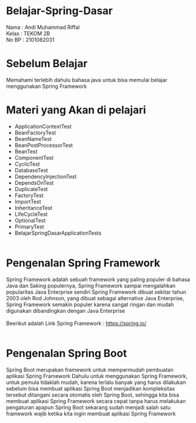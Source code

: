 # Belajar-Spring-Dasar

Nama : Andi Muhammad Riffal<br>
Kelas : TEKOM 2B<br>
No BP : 2101082031<br>

# Sebelum Belajar

Memahami terlebih dahulu bahasa java untuk bisa memulai belajar menggunakan Spring Framework<br>

# Materi yang Akan di pelajari

- ApplicationContextTest<br>
- BeanFactoryTest<br>
- BeanNameTest<br>
- BeanPostProcessorTest<br>
- BeanTest<br>
- ComponentTest<br>
- CyclicTest<br>
- DatabaseTest<br>
- DependencyInjectionTest<br>
- DependsOnTest<br>
- DuplicateTest<br>
- FactoryTest<br>
- ImportTest<br>
- InheritanceTest<br>
- LifeCycleTest<br>
- OptionalTest<br>
- PrimaryTest<br>
- BelajarSpringDasarApplicationTests<br><br>

# Pengenalan Spring Framework
Spring Framework adalah sebuah framework yang paling populer di bahasa Java dan Saking populernya, Spring Framework sampai mengalahkan popularitas Java Enterprise sendiri Spring Framework dibuat sekitar tahun 2003 oleh Rod Johnson, yang dibuat sebagai alternative Java Enterprise, Spring Framework semakin populer karena sangat ringan dan mudah digunakan dibandingkan dengan Java Enterprise<br><br>
Beerikut adalah Link Spring Framework : https://spring.io/<br><br>

# Pengenalan Spring Boot
Spring Boot merupakan framework untuk mempermudah pembuatan aplikasi Spring Framework
Dahulu untuk menggunakan Spring Framework, untuk pemula tidaklah mudah, karena terlalu banyak yang harus dilakukan sebelum bisa membuat aplikasi
Spring Boot menjadikan kompleksitas tersebut ditangani secara otomatis oleh Spring Boot, sehingga kita bisa membuat aplikasi Spring Framework secara cepat tanpa harus melakukan pengaturan apapun
Spring Boot sekarang sudah menjadi salah satu framework wajib ketika kita ingin membuat aplikasi Spring Framework<br><br>







